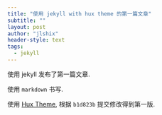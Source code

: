 ```yaml
---
title: "使用 jekyll with hux theme 的第一篇文章"
subtitle: ""
layout: post
author: "jlshix"
header-style: text
tags:
  - jekyll
---
```


使用 jekyll 发布了第一篇文章.

使用 `markdown` 书写.

使用 [Hux Theme](https://github.com/Huxpro/huxpro.github.io), 根据 `b1d823b` 提交修改得到第一版.
